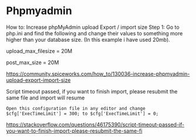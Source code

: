 

# Phpmyadmin

How to: Increase phpMyAdmin upload Export / import size
Step 1: Go to php.ini and find the following and change their values to something more higher than your database size. (In this example i have used 20mb).

upload_max_filesize = 20M

post_max_size = 20M

https://community.spiceworks.com/how_to/130036-increase-phpmyadmin-upload-export-import-size


Script timeout passed, if you want to finish import, please resubmit the same file and import will resume
```
Open this configuration file in any editor and change $cfg['ExecTimeLimit'] = 300; to $cfg['ExecTimeLimit'] = 0;
```

https://stackoverflow.com/questions/46175390/script-timeout-passed-if-you-want-to-finish-import-please-resubmit-the-same-fi